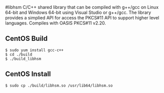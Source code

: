 #libhsm
C/C++ shared library that can be compiled with g++/gcc on Linux 64-bit and Windows 64-bit using Visual Studio or g++/gcc.  The library provides a simplied API for access the PKCS#11 API to support higher level languages.  Compiles with OASIS PKCS#11 v2.20. 
		
## CentOS Build	
```
$ sudo yum install gcc-c++
$ cd ./build
$ ./build_libhsm
```

## CentOS Install
```
$ sudo cp ./build/libhsm.so /usr/lib64/libhsm.so
```

			
